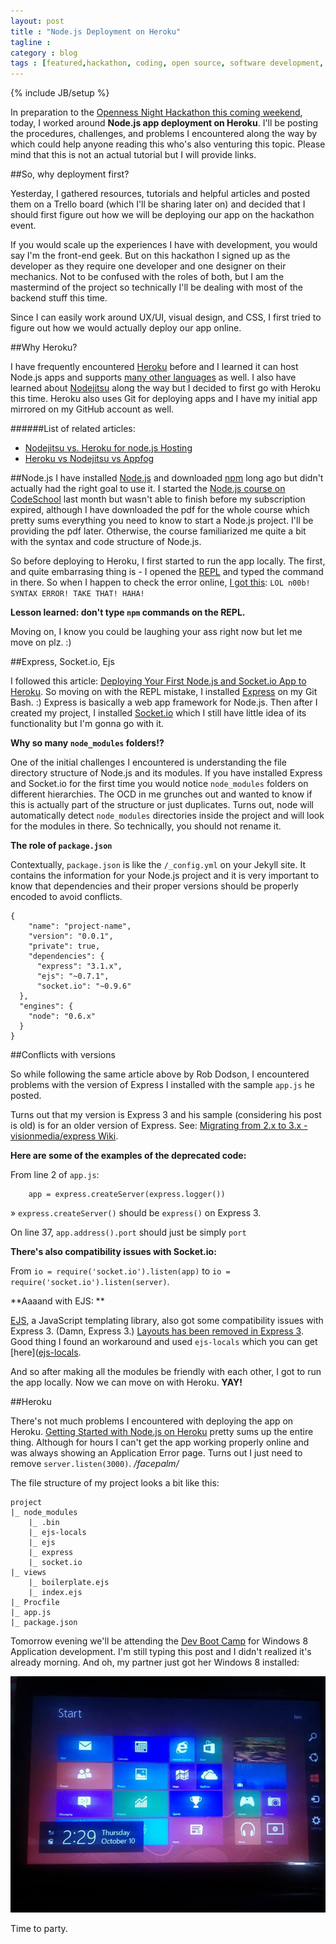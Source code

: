```yaml
---
layout: post
title : "Node.js Deployment on Heroku"
tagline : 
category : blog
tags : [featured,hackathon, coding, open source, software development, node.js, heroku, socket.io, express, ejs]
---
```

{% include JB/setup %}

In preparation to the [Openness Night Hackathon this coming weekend](/blog/openness-night-24-hour-hackathon/), today, I worked around **Node.js app deployment on Heroku**. I'll be posting the procedures, challenges, and problems I encountered along the way by which could help anyone reading this who's also venturing this topic. Please mind that this is not an actual tutorial but I will provide links.

##So, why deployment first?

Yesterday, I gathered resources, tutorials and helpful articles and posted them on a Trello board (which I'll be sharing later on) and decided that I should first figure out how we will be deploying our app on the hackathon event.

If you would scale up the experiences I have with development, you would say I'm the front-end geek. But on this hackathon I signed up as the developer as they require one developer and one designer on their mechanics. Not to be confused with the roles of both, but I am the mastermind of the project so technically I'll be dealing with most of the backend stuff this time.

Since I can easily work around UX/UI, visual design, and CSS, I first tried to figure out how we would actually deploy our app online.

##Why Heroku?

I have frequently encountered [Heroku](https://www.heroku.com/) before and I learned it can host Node.js apps and supports [many other languages](https://devcenter.heroku.com/categories/language-support) as well. I also have learned about [Nodejitsu](https://www.nodejitsu.com/) along the way but I decided to first go with Heroku this time. Heroku also uses Git for deploying apps and I have my initial app mirrored on my GitHub account as well. 

######List of related articles:
- [Nodejitsu vs. Heroku for node.js Hosting](http://www.codebudo.com/2012/05/nodejitsu-vs-heroku-for-node-js-hosting/)
- [Heroku vs Nodejitsu vs Appfog](http://adamnengland.wordpress.com/2013/07/08/heroku-vs-nodejitsu-vs-appfog/)


##Node.js
I have installed [Node.js](http://nodejs.org/) and downloaded [npm](https://npmjs.org/) long ago but didn't actually had the right goal to use it. I started the [Node.js course on CodeSchool](https://trello.com/c/hqmSl9iK/5-real-time-web-with-node-js) last month but wasn't able to finish before my subscription expired, although I have downloaded the pdf for the whole course which pretty sums everything you need to know to start a Node.js project. I'll be providing the pdf later. Otherwise, the course familiarized me quite a bit with the syntax and code structure of Node.js.

So before deploying to Heroku, I first started to run the app locally. The first, and quite embarrasing thing is - I opened the [REPL](http://nodejs.org/api/repl.html) and typed the command in there. So when I happen to check the error online, [I got this](https://github.com/joyent/node/issues/2931): <code>LOL n00b! SYNTAX ERROR! TAKE THAT! HAHA!</code>

**Lesson learned: don't type <code>npm</code> commands on the REPL.**

Moving on, I know you could be laughing your ass right now but let me move on plz. :)

##Express, Socket.io, Ejs

I followed this article: [Deploying Your First Node.js and Socket.io App to Heroku](http://robdodson.me/blog/2012/06/04/deploying-your-first-node-dot-js-and-socket-dot-io-app-to-heroku/). So moving on with the REPL mistake, I installed [Express](http://expressjs.com/) on my Git Bash. :) Express is basically a web app framework for Node.js. Then after I created my project, I installed [Socket.io](http://socket.io/) which I still have little idea of its functionality but I'm gonna go with it.

**Why so many <code>node_modules</code> folders!?**

One of the initial challenges I encountered is understanding the file directory structure of Node.js and its modules. If you have installed Express and Socket.io for the first time you would notice <code>node_modules</code> folders on different hierarchies. The OCD in me grunches out and wanted to know if this is actually part of the structure or just duplicates. Turns out, node will automatically detect <code>node_modules</code> directories inside the project and will look for the modules in there. So technically, you should not rename it.

**The role of <code>package.json</code>** 

Contextually, <code>package.json</code> is like the <code>/_config.yml</code> on your Jekyll site. It contains the information for your Node.js project and it is very important to know that dependencies and their proper versions should be properly encoded to avoid conflicts.

	{
	    "name": "project-name",
	    "version": "0.0.1",
	    "private": true,
	    "dependencies": {
	      "express": "3.1.x",
	      "ejs": "~0.7.1",
	      "socket.io": "~0.9.6"
	  },
	  "engines": {
	    "node": "0.6.x"
	  }
	}

##Conflicts with versions

So while following the same article above by Rob Dodson, I encountered problems with the version of Express I installed with the sample <code>app.js</code> he posted.

Turns out that my version is Express 3 and his sample (considering his post is old) is for an older version of Express. See: [Migrating from 2.x to 3.x - visionmedia/express Wiki](https://github.com/visionmedia/express/wiki/Migrating-from-2.x-to-3.x).

**Here are some of the examples of the deprecated code:**

From line 2 of <code>app.js</code>: 

		app = express.createServer(express.logger())


&raquo; <code>express.createServer()</code> should be <code>express()</code> on Express 3.

On line 37, <code>app.address().port</code> should just be simply <code>port</code>

**There's also compatibility issues with Socket.io:**

From <code>io = require('socket.io').listen(app)</code> to <code>io = require('socket.io').listen(server)</code>.

**Aaaand with EJS: **

[EJS](http://embeddedjs.com/), a JavaScript templating library, also got some compatibility issues with Express 3. (Damn, Express 3.) [Layouts has been removed in Express 3](http://stackoverflow.com/questions/12616694/layouts-in-express-3-and-ejs). Good thing I found an workaround and used <code>ejs-locals</code> which you can get [here]([ejs-locals](https://github.com/RandomEtc/ejs-locals). 

And so after making all the modules be friendly with each other, I got to run the app locally. Now we can move on with Heroku. **YAY!**

##Heroku

There's not much problems I encountered with deploying the app on Heroku. [Getting Started with Node.js on Heroku](https://devcenter.heroku.com/articles/getting-started-with-nodejs) pretty sums up the entire thing. Although for hours I can't get the app working properly online and was always showing an Application Error page. Turns out I just need to remove <code>server.listen(3000)</code>. _/facepalm/_

The file structure of my project looks a bit like this:

	project
	|_ node_modules
		|_ .bin
		|_ ejs-locals
		|_ ejs
		|_ express
		|_ socket.io
	|_ views
		|_ boilerplate.ejs
		|_ index.ejs
	|_ Procfile
	|_ app.js
	|_ package.json



Tomorrow evening we'll be attending the [Dev Boot Camp](https://opennessnighthackbootcamp.eventbrite.com/) for Windows 8 Application development. I'm still typing this post and I didn't realized it's already morning. And oh, my partner just got her Windows 8 installed:

![Windows 8](/assets/images/posts/2013/windows-8-screenshot.jpg) 

Time to party.
